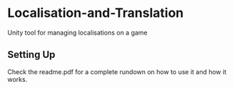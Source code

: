 # Localisation-and-Translation
Unity tool for managing localisations on a game

## Setting Up
Check the readme.pdf for a complete rundown on how to use it and how it works.
